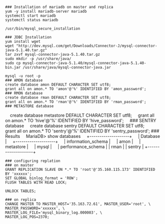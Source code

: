     ### Installation of mariadb on master and replica
    yum -y install mariadb-server mariadb
    systemctl start mariadb
    systemctl status mariadb

    /usr/bin/mysql_secure_installation
    
    ### JDBC Installation
    yum install wget
    wget "http://dev.mysql.com/get/Downloads/Connector-J/mysql-connector-java-5.1.40.tar.gz"
    tar zxvf mysql-connector-java-5.1.40.tar.gz
    sudo mkdir -p /usr/share/java/
    sudo cp mysql-connector-java-5.1.40/mysql-connector-java-5.1.40-bin.jar /usr/share/java/mysql-connector-java.jar    
            
    mysql -u root -p
    ### AMON database 
    create database amon DEFAULT CHARACTER SET utf8;
    grant all on amon.* TO 'amon'@'%' IDENTIFIED BY 'amon_password';
    ### RMON database
    create database rman DEFAULT CHARACTER SET utf8;
    grant all on amon.* TO 'rman'@'%' IDENTIFIED BY 'rman_password';
    ### METASTORE database
    create database metastore DEFAULT CHARACTER SET utf8;
    grant all on amon.* TO 'hive'@'%' IDENTIFIED BY 'hive_password';
    ### SENTRY database
    create database sentry DEFAULT CHARACTER SET utf8;
    grant all on amon.* TO 'sentry'@'%' IDENTIFIED BY 'sentry_password';
    ### Results 
    MariaDB> show databases
    +--------------------+
    | Database           |
    +--------------------+
    | information_schema |
    | amon               |
    | metastore          |
    | mysql              |
    | performance_schema |
    | rman               |
    | sentry             |
    +--------------------+

    ### configuring replation
    ### on master
    GRANT REPLICATION SLAVE ON *.* TO 'root'@'35.160.115.173' IDENTIFIED BY 'xxxxxx';
    SET GLOBAL binlog_format = 'ROW';
    FLUSH TABLES WITH READ LOCK;

    UNLOCK TABLES;
    
    ### on replica
    CHANGE MASTER TO MASTER_HOST='35.163.72.61', MASTER_USER='root', \
    MASTER_PASSWORD='xxxxxx', \
    MASTER_LOG_FILE='mysql_binary_log.000003', \
    MASTER_LOG_POS=2370;
